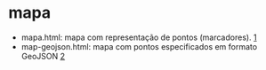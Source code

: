 # mapa

* mapa.html: mapa com representação de pontos (marcadores). [1](https://docs.mapbox.com/mapbox-gl-js/example/simple-map/)
* map-geojson.html: mapa com pontos especificados em formato GeoJSON [2](https://docs.mapbox.com/help/tutorials/custom-markers-gl-js/)
